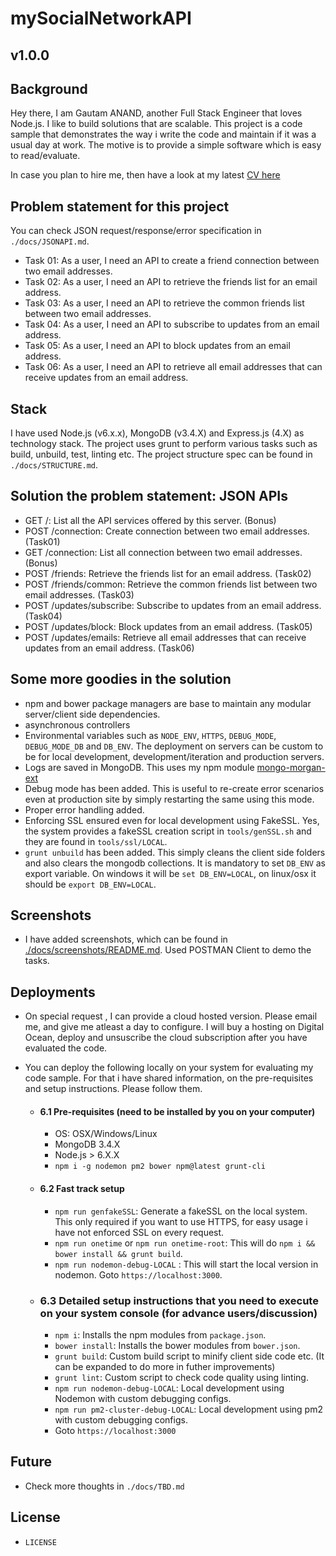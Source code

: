 # mySocialNetworkAPI 
## v1.0.0

## Background

Hey there, I am Gautam ANAND, another Full Stack Engineer that loves Node.js. I like to build solutions that are scalable. This project is a code sample that demonstrates the way i write the code and maintain if it was a usual day at work. The motive is to provide a simple software which is easy to read/evaluate.

In case you plan to hire me, then have a look at my latest [CV here](https://www.visualcv.com/gautamanand/pdf)

## Problem statement for this project

You can check JSON request/response/error specification in `./docs/JSONAPI.md`.

- Task 01: As a user, I need an API to create a friend connection between two email addresses.
- Task 02: As a user, I need an API to retrieve the friends list for an email address.
- Task 03: As a user, I need an API to retrieve the common friends list between two email addresses.
- Task 04: As a user, I need an API to subscribe to updates from an email address.
- Task 05: As a user, I need an API to block updates from an email address.
- Task 06: As a user, I need an API to retrieve all email addresses that can receive updates from an email address.

## Stack

I have used Node.js (v6.x.x), MongoDB (v3.4.X) and Express.js (4.X) as technology stack. The project uses grunt to perform various tasks such as build,  unbuild, test, linting etc. The project structure spec can be found in `./docs/STRUCTURE.md`.

## Solution the problem statement: JSON APIs

- GET /: List all the API services offered by this server. (Bonus)
- POST /connection: Create connection between two email addresses. (Task01)
- GET /connection: List all connection between two email addresses. (Bonus)
- POST /friends: Retrieve the friends list for an email address. (Task02)
- POST /friends/common: Retrieve the common friends list between two email addresses. (Task03)
- POST /updates/subscribe: Subscribe to updates from an email address. (Task04)
- POST /updates/block: Block updates from an email address. (Task05)
- POST /updates/emails: Retrieve all email addresses that can receive updates from an email address. (Task06)

## Some more goodies in the solution

- npm and bower package managers are base to maintain any modular server/client side dependencies.
- asynchronous controllers
- Environmental variables such as `NODE_ENV`, `HTTPS`, `DEBUG_MODE`, `DEBUG_MODE_DB` and `DB_ENV`. The deployment on servers can be custom to be for local development, development/iteration and production servers.
- Logs are saved in MongoDB. This uses my npm module [mongo-morgan-ext](https://github.com/serganus/mongo-morgan-ext)
- Debug mode has been added. This is useful to re-create error scenarios even at production site by simply restarting the same using this mode.
- Proper error handling added.
- Enforcing SSL ensured even for local development using FakeSSL. Yes, the system provides a fakeSSL creation script in `tools/genSSL.sh` and they are found in `tools/ssl/LOCAL`.
- `grunt unbuild` has been added. This simply cleans the client side folders and also clears the mongodb collections. It is mandatory to set `DB_ENV` as export variable. On windows it will be `set DB_ENV=LOCAL`, on linux/osx it should be `export DB_ENV=LOCAL`.

## Screenshots

- I have added screenshots, which can be found in [./docs/screenshots/README.md](https://github.com/serganus/mySocialNetworkAPI/tree/master/docs/screenshots). Used POSTMAN Client to demo the tasks.


## Deployments

- On special request , I can provide a cloud hosted version. Please email me, and give me atleast a day to configure. I will buy a hosting on Digital Ocean, deploy and unsuscribe the cloud subscription after you have evaluated the code.

- You can deploy the following locally on your system for evaluating my code sample. For that i have shared information, on the pre-requisites and setup instructions. Please follow them.

   - #### 6.1 Pre-requisites (need to be installed by you on your computer)
	 - OS: OSX/Windows/Linux
	 - MongoDB 3.4.X
	 - Node.js > 6.X.X
	 - `npm i -g nodemon pm2 bower npm@latest grunt-cli`

   - #### 6.2 Fast track setup
     - `npm run genfakeSSL`: Generate a fakeSSL on the local system. This only required if you want to use HTTPS, for easy usage i have not enforced SSL on every request.
     - `npm run onetime` or `npm run onetime-root`: This will do `npm i && bower install && grunt build`.
     - `npm run nodemon-debug-LOCAL` : This will start the local version in nodemon. Goto `https://localhost:3000`.

   - ### 6.3 Detailed setup instructions that you need to execute on your system console (for advance users/discussion)
	 - `npm i`: Installs the npm modules from `package.json`.
	 - `bower install`: Installs the bower modules from `bower.json`.
	 - `grunt build`: Custom build script to minify client side code etc. (It can be expanded to do more in futher improvements)
	 - `grunt lint`: Custom script to check code quality using linting.
	 - `npm run nodemon-debug-LOCAL`: Local development using Nodemon with custom debugging configs.
	 - `npm run pm2-cluster-debug-LOCAL`: Local development using pm2 with custom debugging configs.
	 - Goto `https://localhost:3000`


## Future

- Check more thoughts in `./docs/TBD.md`


## License

- `LICENSE`
